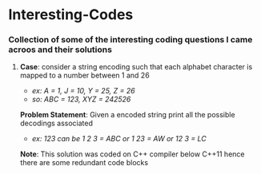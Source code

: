 # Interesting-Codes

### Collection of some of the interesting coding questions I came acroos and their solutions

 1. **Case**: consider a string encoding such that each alphabet character is mapped
    to a number between 1 and 26
     - _ex: A = 1, J = 10, Y = 25, Z = 26_
     - _so: ABC = 123, XYZ = 242526_

    **Problem Statement**: Given a encoded string print all the possible decodings associated
     - _ex: 123 can be 1 2 3 = ABC or 1 23 = AW or 12 3 = LC_

    **Note**: This solution was coded on C++ compiler below C++11 hence there are some
    redundant code blocks
